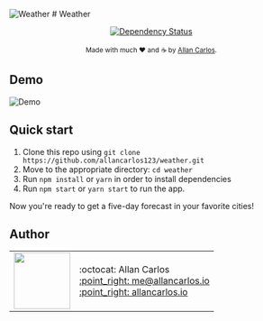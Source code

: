![Weather](/public/favicon.ico "Weather") # Weather

<div align="center">
  <!-- Dependency Status -->
  <a href="https://david-dm.org/react-boilerplate/react-boilerplate">
    <img src="https://david-dm.org/react-boilerplate/react-boilerplate.svg" alt="Dependency Status" />
  </a>
</div>

<br />

<div align="center">
  <sub>Made with much ❤️ and ☕️ by <a href="http://allancarlos.io">Allan Carlos</a>.</sub> <br />
</div>

## Demo

![Demo](https://media.giphy.com/media/7TidS9dU7ziyj436bw/giphy.gif)

## Quick start

1. Clone this repo using `git clone https://github.com/allancarlos123/weather.git`
2. Move to the appropriate directory: `cd weather`<br />
3. Run `npm install` or `yarn` in order to install dependencies<br />
4. Run `npm start` or `yarn start` to run the app.

Now you're ready to get a five-day forecast in your favorite cities!

## Author

<table>
  <tr>
    <td>
      <img src="https://avatars1.githubusercontent.com/u/8354944?s=460&v=4" width="100">
    </td>
    <td>
      :octocat: Allan Carlos<br />
      <a href="mailto:me@allancarlos.io">:point_right: me@allancarlos.io</a><br />
      <a href="allancarlos.io">:point_right: allancarlos.io</a>
    </td>
  </tr>
</table>
